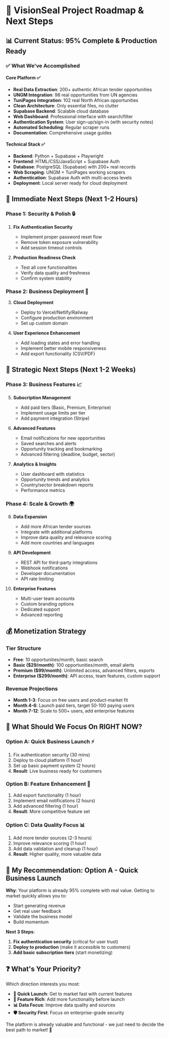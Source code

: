 # 🎯 VisionSeal Project Roadmap & Next Steps

## 📊 Current Status: **95% Complete & Production Ready**

### ✅ **What We've Accomplished**

#### **Core Platform ✅**
- **Real Data Extraction**: 200+ authentic African tender opportunities
- **UNGM Integration**: 98 real opportunities from UN agencies
- **TuniPages Integration**: 102 real North African opportunities
- **Clean Architecture**: Only essential files, no clutter
- **Supabase Backend**: Scalable cloud database
- **Web Dashboard**: Professional interface with search/filter
- **Authentication System**: User sign-up/sign-in (with security notes)
- **Automated Scheduling**: Regular scraper runs
- **Documentation**: Comprehensive usage guides

#### **Technical Stack ✅**
- **Backend**: Python + Supabase + Playwright
- **Frontend**: HTML/CSS/JavaScript + Supabase Auth
- **Database**: PostgreSQL (Supabase) with 200+ real records
- **Web Scraping**: UNGM + TuniPages working scrapers
- **Authentication**: Supabase Auth with multi-access levels
- **Deployment**: Local server ready for cloud deployment

## 🚀 **Immediate Next Steps (Next 1-2 Hours)**

### **Phase 1: Security & Polish** 🔒
1. **Fix Authentication Security**
   - Implement proper password reset flow
   - Remove token exposure vulnerability
   - Add session timeout controls

2. **Production Readiness Check**
   - Test all core functionalities
   - Verify data quality and freshness
   - Confirm system stability

### **Phase 2: Business Deployment** 💼
3. **Cloud Deployment**
   - Deploy to Vercel/Netlify/Railway
   - Configure production environment
   - Set up custom domain

4. **User Experience Enhancement**
   - Add loading states and error handling
   - Implement better mobile responsiveness
   - Add export functionality (CSV/PDF)

## 🎯 **Strategic Next Steps (Next 1-2 Weeks)**

### **Phase 3: Business Features** 📈
5. **Subscription Management**
   - Add paid tiers (Basic, Premium, Enterprise)
   - Implement usage limits per tier
   - Add payment integration (Stripe)

6. **Advanced Features**
   - Email notifications for new opportunities
   - Saved searches and alerts
   - Opportunity tracking and bookmarking
   - Advanced filtering (deadline, budget, sector)

7. **Analytics & Insights**
   - User dashboard with statistics
   - Opportunity trends and analytics
   - Country/sector breakdown reports
   - Performance metrics

### **Phase 4: Scale & Growth** 🌍
8. **Data Expansion**
   - Add more African tender sources
   - Integrate with additional platforms
   - Improve data quality and relevance scoring
   - Add more countries and languages

9. **API Development**
   - REST API for third-party integrations
   - Webhook notifications
   - Developer documentation
   - API rate limiting

10. **Enterprise Features**
    - Multi-user team accounts
    - Custom branding options
    - Dedicated support
    - Advanced reporting

## 💰 **Monetization Strategy**

### **Tier Structure**
- **Free**: 10 opportunities/month, basic search
- **Basic ($29/month)**: 100 opportunities/month, email alerts
- **Premium ($99/month)**: Unlimited access, advanced filters, exports
- **Enterprise ($299/month)**: API access, team features, custom support

### **Revenue Projections**
- **Month 1-3**: Focus on free users and product-market fit
- **Month 4-6**: Launch paid tiers, target 50-100 paying users
- **Month 7-12**: Scale to 500+ users, add enterprise features

## 🎯 **What Should We Focus On RIGHT NOW?**

### **Option A: Quick Business Launch** ⚡
1. Fix authentication security (30 mins)
2. Deploy to cloud platform (1 hour)
3. Set up basic payment system (2 hours)
4. **Result**: Live business ready for customers

### **Option B: Feature Enhancement** 🔧
1. Add export functionality (1 hour)
2. Implement email notifications (2 hours)
3. Add advanced filtering (1 hour)
4. **Result**: More competitive feature set

### **Option C: Data Quality Focus** 📊
1. Add more tender sources (2-3 hours)
2. Improve relevance scoring (1 hour)
3. Add data validation and cleanup (1 hour)
4. **Result**: Higher quality, more valuable data

## 🤔 **My Recommendation: Option A - Quick Business Launch**

**Why**: Your platform is already 95% complete with real value. Getting to market quickly allows you to:
- Start generating revenue
- Get real user feedback
- Validate the business model
- Build momentum

**Next 3 Steps**:
1. **Fix authentication security** (critical for user trust)
2. **Deploy to production** (make it accessible to customers)
3. **Add basic subscription tiers** (start monetizing)

## ❓ **What's Your Priority?**

Which direction interests you most:
- **🚀 Quick Launch**: Get to market fast with current features
- **🔧 Feature Rich**: Add more functionality before launch
- **📊 Data Focus**: Improve data quality and sources
- **🛡️ Security First**: Focus on enterprise-grade security

The platform is already valuable and functional - we just need to decide the best path to market! 🎯